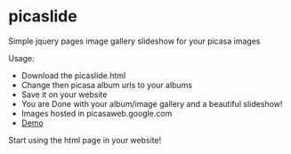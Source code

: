 picaslide
=========

Simple jquery pages image gallery slideshow for your picasa images

Usage:
- Download the picaslide.html
- Change then picasa album urls to your albums
- Save it on your website
- You are Done with your album/image gallery and a beautiful slideshow!
- Images hosted in picasaweb.google.com
- <a href="http://anandchakru.github.io/picaslide">Demo</a>

Start using the html page in your website!
